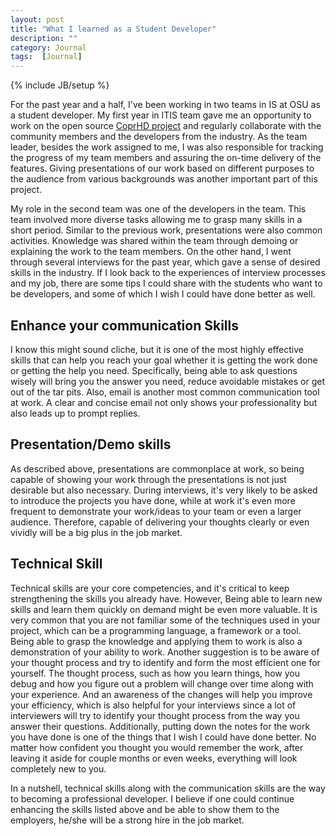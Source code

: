 ```yaml
---
layout: post
title: "What I learned as a Student Developer"
description: ""
category: Journal
tags:  [Journal]
---
```

{% include JB/setup %}

For the past year and a half, I've been working in two teams in IS at OSU as a student developer. My first year in ITIS team gave me an opportunity to work on the open source [CoprHD project](coprhd.github.io) and regularly collaborate with the community members and the developers from the industry. As the team leader, besides the work assigned to me, I was also responsible for tracking the progress of my team members and assuring the on-time delivery of the features. Giving presentations of our work based on different purposes to the audience from various backgrounds was another important part of this project.

My role in the second team was one of the developers in the team. This team involved more diverse tasks allowing me to grasp many skills in a short period. Similar to the previous work, presentations were also common activities. Knowledge was shared within the team through demoing or explaining the work to the team members. On the other hand, I went through several interviews for the past year, which gave a sense of desired skills in the industry. If I look back to the experiences of interview processes and my job, there are some tips I could share with the students who want to be developers, and some of which I wish I could have done better as well.

## Enhance your communication Skills
I know this might sound cliche, but it is one of the most highly effective skills that can help you reach your goal whether it is getting the work done or getting the help you need. Specifically, being able to ask questions wisely will bring you the answer you need, reduce avoidable mistakes or get out of the tar pits. Also, email is another most common communication tool at work. A clear and concise email not only shows your professionality but also leads up to prompt replies.

## Presentation/Demo skills
As described above, presentations are commonplace at work, so being capable of showing your work through the presentations is not just desirable but also necessary. During interviews, it's very likely to be asked to introduce the projects you have done, while at work it's even more frequent to demonstrate your work/ideas to your team or even a larger audience. Therefore, capable of delivering your thoughts clearly or even vividly will be a big plus in the job market.

## Technical Skill
Technical skills are your core competencies, and it's critical to keep strengthening the skills you already have. However, Being able to learn new skills and learn them quickly on demand might be even more valuable. It is very common that you are not familiar some of the techniques used in your project, which can be a programming language, a framework or a tool. Being able to grasp the knowledge and applying them to work is also a demonstration of your ability to work. Another suggestion is to be aware of your thought process and try to identify and form the most efficient one for yourself. The thought process, such as how you learn things, how you debug and how you figure out a problem will change over time along with your experience. And an awareness of the changes will help you improve your efficiency, which is also helpful for your interviews since a lot of interviewers will try to identify your thought process from the way you answer their questions. Additionally, putting down the notes for the work you have done is one of the things that I wish I could have done better. No matter how confident you thought you would remember the work, after leaving it aside for couple months or even weeks, everything will look completely new to you.

In a nutshell, technical skills along with the communication skills are the way to becoming a professional developer. I believe if one could continue enhancing the skills listed above and be able to show them to the employers, he/she will be a strong hire in the job market.
